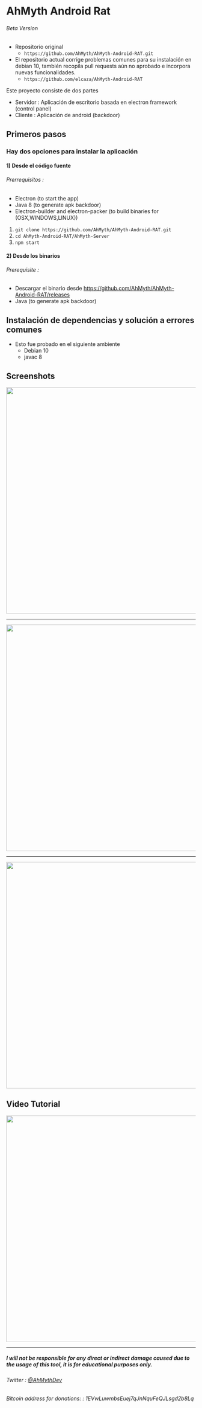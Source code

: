 # AhMyth Android Rat
###### Beta Version
+ Repositorio original
	+ ```https://github.com/AhMyth/AhMyth-Android-RAT.git```
+ El repositorio actual corrige problemas comunes para su instalación en debian 10, también recopila pull requests aún no aprobado e incorpora nuevas funcionalidades.
	+ ```https://github.com/elcaza/AhMyth-Android-RAT```


Este proyecto consiste de dos partes
* Servidor : Aplicación de escritorio basada en electron framework (control panel)
* Cliente : Aplicación de android (backdoor)


## Primeros pasos
### Hay dos opciones para instalar la aplicación 
#### 1) Desde el código fuente
###### Prerrequisitos :
* Electron (to start the app)
* Java 8 (to generate apk backdoor)
* Electron-builder and electron-packer (to build binaries for (OSX,WINDOWS,LINUX))
1. ```git clone https://github.com/AhMyth/AhMyth-Android-RAT.git```
2. ```cd AhMyth-Android-RAT/AhMyth-Server```
3. ```npm start```

#### 2) Desde los binarios
###### Prerequisite :
* Descargar el binario desde https://github.com/AhMyth/AhMyth-Android-RAT/releases
* Java (to generate apk backdoor)

## Instalación de dependencias y solución a errores comunes
+ Esto fue probado en el siguiente ambiente
	+ Debian 10
	+ javac 8




## Screenshots
<p align="center">
	<img src="http://i.imgur.com/HM3uXL6.png" width="600"/>
</p>

---------------------------------------------------------------

<p align="center">
	<img src="http://i.imgur.com/nHTGGHi.png" width="600"/>
</p>

---------------------------------------------------------------

<p align="center">
	<img src="http://i.imgur.com/XVXCHV9.png" width="600"/>
</p>


## Video Tutorial
<p align="center">
<a href="https://www.youtube.com/watch?v=DDIZTABABzs">
	<img src="https://img.youtube.com/vi/DDIZTABABzs/0.jpg" width="600"/>
</a></p>


---------------------------------------------------------------
##### I will not be responsible for any direct or indirect damage caused due to the usage of this tool, it is for educational purposes only.
###### Twitter : <a href="https://twitter.com/AhMythDev"> @AhMythDev </a>
###### Bitcoin address for donations:  : 1EVwLuwmbsEuej7qJnNquFeQJLsgd2b8Lq
